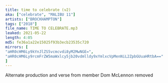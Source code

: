 ```yaml
---
title: time to celebrate (v2)
aka: ["celebrate", "MALIBU 11"]
artists: ["BROCKHAMPTON"]
tags: ["2018"]
file_name: TIME TO CELEBRATE.mp3
leaked: 2021-05-22
length: 4:05
md5: fe36a1a22e15025f93b3ecb23535c720
mirrors: [
"aHR0cHM6Ly9kYnJlZS5vcmcvdi8yM2MwNGE=",
"aHR0cHM6Ly9rcmFrZW5maWxlcy5jb20vdmlldy9xYmlxcVpMenNiL2ZpbGUuaHRtbA=="
]
---
```

Alternate production and verse from member Dom McLennon removed
